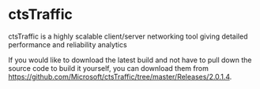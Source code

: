 # ctsTraffic
ctsTraffic is a highly scalable client/server networking tool giving detailed performance and reliability analytics

If you would like to download the latest build and not have to pull down the source code to build it yourself, you can download them from https://github.com/Microsoft/ctsTraffic/tree/master/Releases/2.0.1.4.
